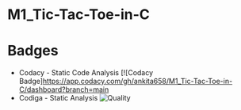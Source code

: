 # M1_Tic-Tac-Toe-in-C

# Badges
* Codacy - Static Code Analysis
[![Codacy Badge]https://app.codacy.com/gh/ankita658/M1_Tic-Tac-Toe-in-C/dashboard?branch=main
* Codiga - Static Analysis
![Quality](https://api.codiga.io/project/32077/score/svg)
